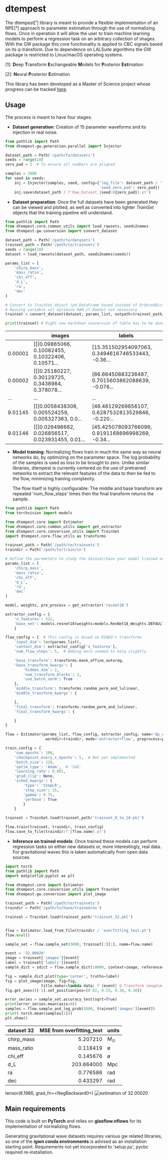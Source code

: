 # dtempest

The dtempest[¹] library is meant to provide a flexible implementation of an NPE[²] approach to parameter estimation 
through the use of normalizing flows.
Once in operation it will allow the user to train machine learning models to perform a regression task on an arbitrary 
collection of images.
With the GW package this core functionality is applied to CBC signals based on its q-transform.
Due to dependence on LALSuite algorithms the GW package is restricted to Linux/macOS operating systems.

[1]: **D**eep **T**ransform **E**xchangeable **M**odels for **P**osterior **Est**imation

[2]: **N**eural **P**osterior **E**stimation

This library has been developed as a Master of Science project whose progress can be tracked [here](Results/README.md).

## Usage
The process is meant to have four stages:

- **Dataset generation**: Creation of 15 parameter waveforms and its injection in real noise. 

```Python
from pathlib import Path
from dtempest.gw.generation.parallel import Injector

dataset_path = Path('/path/to/datasets')
seeds = range(10)
zero_pad = 2  # To ensure all numbers are aligned

samples = 2000
for seed in seeds:
    inj = Injector(samples, seed, config={'log_file': dataset_path / 'log.txt',
                                          'seed_zero_pad': zero_pad})
    inj.save(dataset_path / f'Raw_Dataset_{seed:0{zero_pad}}.pt')
```

- **Dataset preparation**: Once the full datasets have been generated they can be viewed and plotted, as well as 
  converted into lighter _TrainSet_ objects that the training pipeline will understand.
```Python
from pathlib import Path
from dtempest.core.common_utils import load_rawsets, seeds2names
from dtempest.gw.conversion import convert_dataset

dataset_path = Path('/path/to/datasets')
trainset_path = Path('/path/to/trainsets')
seeds = range(10)
dataset = load_rawsets(dataset_path, seeds2names(seeds))

params_list = [
    'chirp_mass',
    'mass_ratio',
    'chi_eff',
    'd_L',
    'ra',
    'dec'
]

# Convert to TrainSet object (pd.DataFrame based instead of OrderedDict based)
# Reusing variable wil optimize RAM if RawSet not necessary
trainset = convert_dataset(dataset, params_list, outpath=trainset_path/'trainset_0_to_10.pkl')

print(trainset) # Right now markdown conversion of table has to be done manually
```
|         | images                                            | labels                                            |
|---------|---------------------------------------------------|---------------------------------------------------|
| 0.00001 | [[[0.09865066, 0.10082455, 0.10322406, 0.10571... | [15.351502954097063, 0.3494616746533443, -0.36... |
| 0.00002 | [[[0.25180227, 0.30129725, 0.3438984, 0.378078... | [66.66450883236487, 0.7015603862088639, -0.076... |
| ...     | ...                                               | ...                                               |
| 9.01145 | [[[0.0058438308, 0.005524259, 0.005327363, 0.0... | [48.48129269856107, 0.6287532813529846, -0.220... |
| 9.01146 | [[[0.026496682, 0.026856517, 0.023931455, 0.01... | [45.425078093766096, 0.9191168696998269, -0.34... |

- **Model training**: Normalizing flows train in much the same way as neural networks do, by optimizing on the 
  parameter space. The log probability of the samples is used as loss to be brought to zero. Unlike similar 
  libraries, dtempest is currently centered on the use of pretrained networks to extract the relevant features of 
  the data to then be fed to the flow, minimizing training complexity. 
  
  The flow itself is highly configurable: The middle and base transform are repeated 'num_flow_steps' times then the 
  final transform returns the sample.
```Python
from pathlib import Path
from torchvision import models

from dtempest.core import Estimator
from dtempest.core.common_utils import get_extractor
from dtempest.core.conversion_utils import TrainSet
import dtempest.core.flow_utils as transforms

trainset_path = Path('/path/to/trainsets')
traindir = Path('/path/to/train/in')

# Define the parameters to study the dataset/have your model trained on
params_list = [
    'chirp_mass',
    'mass_ratio',
    'chi_eff',
    'd_L',
    'ra',
    'dec'
]

model, weights, pre_process = get_extractor('resnet18')

extractor_config = {
    'n_features': 512,
    'base_net': models.resnet18(weights=models.ResNet18_Weights.DEFAULT)
    }

flow_config = {  # This config is based on DINGO's transforms
    'input_dim': len(params_list),
    'context_dim': extractor_config['n_features'],
    'num_flow_steps': 5,  # Adding more seemed to help slightly

    'base_transform': transforms.mask_affine_autoreg,
    'base_transform_kwargs': {
        'hidden_dim': 2,
        'num_transform_blocks': 3,
        'use_batch_norm': True
    },
    'middle_transform': transforms.random_perm_and_lulinear,
    'middle_transform_kwargs': {

    },
    'final_transform': transforms.random_perm_and_lulinear,
    'final_transform_kwargs': {

    }
}

flow = Estimator(params_list, flow_config, extractor_config, name='6p_example',
                  workdir=traindir, mode='extractor+flow', preprocess=pre_process)

train_config = {
    'num_epochs': 100,
    'checkpoint_every_x_epochs': 5,  # Not yet implemented
    'batch_size': 128,  
    'optim_type': 'Adam',  # 'SGD'
    'learning_rate': 0.001,
    'grad_clip': None,
    'sched_kwargs': {
        'type': 'StepLR',
        'step_size': 15, 
        'gamma': 0.75,
        'verbose': True
        }
    }

trainset = TrainSet.load(trainset_path/'trainset_0_to_10.pkl')

flow.train(trainset, traindir, train_config)
flow.save_to_file(traindir/f'{flow.name}.pt')

```
- **Inference on trained models**: Once trained these models can perform regression tasks on either new datasets or, 
  more interestingly, real data. For gravitational waves this is taken automatically from open data sources.

```Python
import torch
from pathlib import Path
import matplotlib.pyplot as plt

from dtempest.core import Estimator
from dtempest.core.conversion_utils import TrainSet
from dtempest.gw.conversion import plot_image

trainset_path = Path('/path/to/trainsets')
traindir = Path('/path/to/have/trained/on')

trainset = TrainSet.load(trainset_path/'trainset_32.pkl')


flow = Estimator.load_from_file(traindir / 'overfitting_test.pt')
flow.eval()

sample_set = flow.sample_set(3000, trainset[:][:], name=flow.name)

event = '32.00020'
image = trainset['images'][event]
label = trainset['labels'][event]
sample_dict = sdict = flow.sample_dict(10000, context=image, reference=label)

fig = sample_dict.plot(type='corner', truths=label)
fig = plot_image(image, fig=fig, 
                title_maker=lambda data: f'{event} Q-Transform image\n(RGB = (L1, H1, V1))')
fig.get_axes()[-1].set_position(pos=[0.62, 0.55, 0.38, 0.38])

error_series = sample_set.accuracy_test(sqrt=True)
print(error_series.mean(axis=0))
samples = flow.sample_and_log_prob(3000, trainset['images'][event])
print(-torch.mean(samples[1]))
plt.show()
```
| dataset 32 | MSE from overfitting_test | units       |
|:-----------|--------------------------:|:------------|
| chirp_mass |                  5.207210 | $M_{\odot}$ |
| mass_ratio |                  0.118419 | ø           |
| chi_eff    |                  0.145676 | ø           |
| d_L        |                203.664000 | Mpc         |
| ra         |                  0.776586 | rad         |
| dec        |                  0.433297 | rad         |
tensor(8.1986, grad_fn=&lt;NegBackward0&gt;)
![estimation of 32.00020](https://raw.githubusercontent.com/Daniel-Lanchares/MSc-project/main/Results/Pictures_6p_model/Overfitting_32.00020_logprob_8.13.png)
## Main requirements
This code is built on **PyTorch** and relies on **glasflow.nflows** for its implementation of normalizing flows.

Generating gravitational wave datasets requires various gw related libraries, so one of the **igwn conda 
environments** is advised as an installation starting point. Requirements not yet incorporated to 'setup.py', pycbc 
required re-installation.